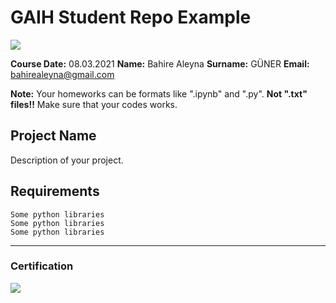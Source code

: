 # GAIH Student Repo Example
![](img/newlogo.png)

**Course Date:** 08.03.2021 
**Name:** Bahire Aleyna 
**Surname:** GÜNER
**Email:** bahirealeyna@gmail.com  

**Note:** Your homeworks can be formats like ".ipynb" and ".py". **Not ".txt" files!!** Make sure that your codes works.  

## Project Name
Description of your project.

## Requirements
```
Some python libraries
Some python libraries
Some python libraries
```
---

### Certification
![](img/TopLearnerCertificate.png)

